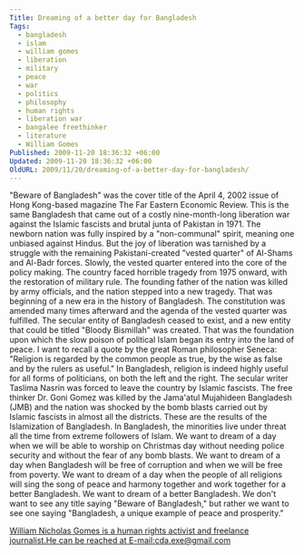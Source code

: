 ```yaml
---
Title: Dreaming of a better day for Bangladesh
Tags:
  - bangladesh
  - islam
  - william gomes
  - liberation
  - military
  - peace
  - war
  - politics
  - philosophy
  - human rights
  - liberation war
  - bangalee freethinker
  - literature
  - William Gomes
Published: 2009-11-20 18:36:32 +06:00
Updated: 2009-11-20 18:36:32 +06:00
OldURL: 2009/11/20/dreaming-of-a-better-day-for-bangladesh/
---
```


"Beware of Bangladesh" was the cover title of the April 4, 2002 issue of Hong Kong-based magazine The Far Eastern Economic Review. This is the same Bangladesh that came out of a costly nine-month-long liberation war against the Islamic fascists and brutal junta of Pakistan in 1971. The newborn nation was fully inspired by a "non-communal" spirit, meaning one unbiased against Hindus. But the joy of liberation was tarnished by a struggle with the remaining Pakistani-created "vested quarter" of Al-Shams and Al-Badr forces. Slowly, the vested quarter entered into the core of the policy making. The country faced horrible tragedy from 1975 onward, with the restoration of military rule. The founding father of the nation was killed by army officials, and the nation stepped into a new tragedy. That was beginning of a new era in the history of Bangladesh. The constitution was amended many times afterward and the agenda of the vested quarter was fulfilled. The secular entity of Bangladesh ceased to exist, and a new entity that could be titled "Bloody Bismillah" was created. That was the foundation upon which the slow poison of political Islam began its entry into the land of peace. I want to recall a quote by the great Roman philosopher Seneca: "Religion is regarded by the common people as true, by the wise as false and by the rulers as useful." In Bangladesh, religion is indeed highly useful for all forms of politicians, on both the left and the right. The secular writer Taslima Nasrin was forced to leave the country by Islamic fascists. The free thinker Dr. Goni Gomez was killed by the Jama'atul Mujahideen Bangladesh (JMB) and the nation was shocked by the bomb blasts carried out by Islamic fascists in almost all the districts. These are the results of the Islamization of Bangladesh. In Bangladesh, the minorities live under threat all the time from extreme followers of Islam. We want to dream of a day when we will be able to worship on Christmas day without needing police security and without the fear of any bomb blasts. We want to dream of a day when Bangladesh will be free of corruption and when we will be free from poverty. We want to dream of a day when the people of all religions will sing the song of peace and harmony together and work together for a better Bangladesh. We want to dream of a better Bangladesh. We don't want to see any title saying "Beware of Bangladesh," but rather we want to see one saying "Bangladesh, a unique example of peace and prosperity."

<a href="https://nicholasgomes.wordpress.com/2009/11/20/dreaming-of-a-better-day-for-bangladesh/">William Nicholas Gomes is a human rights activist and freelance journalist.He can be reached at E-mail:cda.exe@gmail.com
</a>
